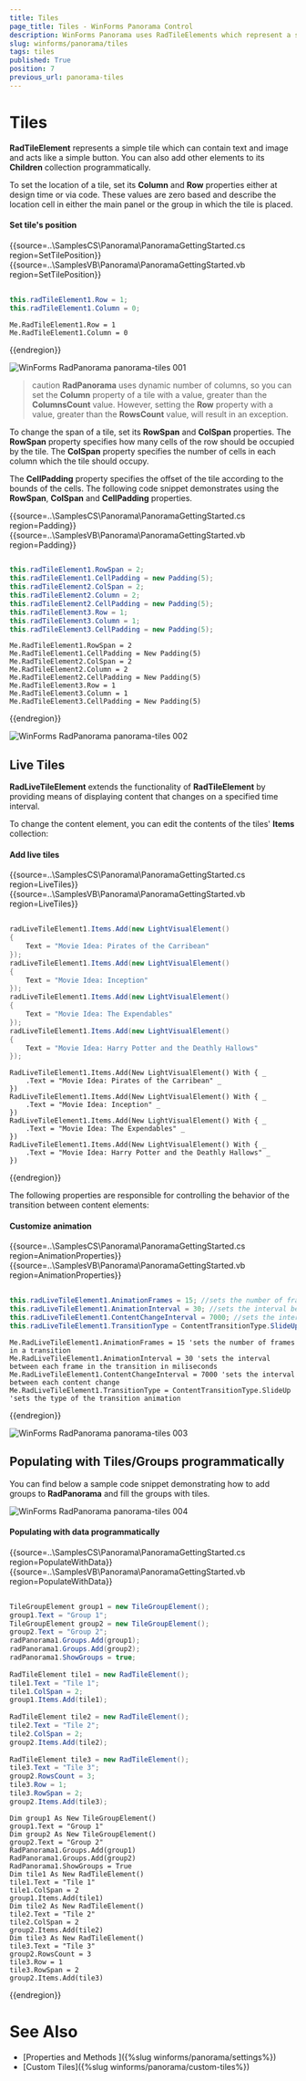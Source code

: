 ```yaml
---
title: Tiles
page_title: Tiles - WinForms Panorama Control
description: WinForms Panorama uses RadTileElements which represent a simple tile which can contain text and image and acts like a simple button.
slug: winforms/panorama/tiles
tags: tiles
published: True
position: 7
previous_url: panorama-tiles
---
```


# Tiles

__RadTileElement__ represents a simple tile which can contain text and image and acts like a simple button. You can also add other elements to its __Children__ collection programmatically.

To set the location of a tile, set its __Column__ and __Row__ properties either at design time or via code. These values are zero based and describe the location cell in either the main panel or the group in which the tile is placed. 

#### Set tile's position

{{source=..\SamplesCS\Panorama\PanoramaGettingStarted.cs region=SetTilePosition}} 
{{source=..\SamplesVB\Panorama\PanoramaGettingStarted.vb region=SetTilePosition}} 

````C#
            
this.radTileElement1.Row = 1;
this.radTileElement1.Column = 0;

````
````VB.NET
Me.RadTileElement1.Row = 1
Me.RadTileElement1.Column = 0

````

{{endregion}}

![WinForms RadPanorama panorama-tiles 001](images/panorama-tiles001.png)

>caution **RadPanorama** uses dynamic number of columns, so you can set the __Column__ property of a tile with a value, greater than the __ColumnsCount__ value. However, setting the __Row__ property with a value, greater than the __RowsCount__ value, will result in an exception.
>

To change the span of a tile, set its __RowSpan__ and __ColSpan__ properties. The __RowSpan__ property specifies how many cells of the row should be occupied by the tile. The __ColSpan__ property specifies the number of cells in each column which the tile should occupy.

The __CellPadding__ property specifies the offset of the tile according to the bounds of the cells. The following code snippet demonstrates using the __RowSpan__, __ColSpan__ and __CellPadding__ properties.

{{source=..\SamplesCS\Panorama\PanoramaGettingStarted.cs region=Padding}} 
{{source=..\SamplesVB\Panorama\PanoramaGettingStarted.vb region=Padding}} 

````C#
            
this.radTileElement1.RowSpan = 2;
this.radTileElement1.CellPadding = new Padding(5);
this.radTileElement2.ColSpan = 2;
this.radTileElement2.Column = 2;
this.radTileElement2.CellPadding = new Padding(5);
this.radTileElement3.Row = 1;
this.radTileElement3.Column = 1;
this.radTileElement3.CellPadding = new Padding(5);

````
````VB.NET
Me.RadTileElement1.RowSpan = 2
Me.RadTileElement1.CellPadding = New Padding(5)
Me.RadTileElement2.ColSpan = 2
Me.RadTileElement2.Column = 2
Me.RadTileElement2.CellPadding = New Padding(5)
Me.RadTileElement3.Row = 1
Me.RadTileElement3.Column = 1
Me.RadTileElement3.CellPadding = New Padding(5)

````

{{endregion}}

![WinForms RadPanorama panorama-tiles 002](images/panorama-tiles002.png)

## Live Tiles

__RadLiveTileElement__ extends the functionality of __RadTileElement__ by providing means of displaying content that changes on a specified time interval.

To change the content element, you can edit the contents of the tiles' __Items__ collection:

#### Add live tiles

{{source=..\SamplesCS\Panorama\PanoramaGettingStarted.cs region=LiveTiles}} 
{{source=..\SamplesVB\Panorama\PanoramaGettingStarted.vb region=LiveTiles}} 

````C#
    
radLiveTileElement1.Items.Add(new LightVisualElement()
{
    Text = "Movie Idea: Pirates of the Carribean"
});
radLiveTileElement1.Items.Add(new LightVisualElement()
{
    Text = "Movie Idea: Inception"
});
radLiveTileElement1.Items.Add(new LightVisualElement()
{
    Text = "Movie Idea: The Expendables"
});
radLiveTileElement1.Items.Add(new LightVisualElement()
{
    Text = "Movie Idea: Harry Potter and the Deathly Hallows"
});

````
````VB.NET
RadLiveTileElement1.Items.Add(New LightVisualElement() With { _
    .Text = "Movie Idea: Pirates of the Carribean" _
})
RadLiveTileElement1.Items.Add(New LightVisualElement() With { _
    .Text = "Movie Idea: Inception" _
})
RadLiveTileElement1.Items.Add(New LightVisualElement() With { _
    .Text = "Movie Idea: The Expendables" _
})
RadLiveTileElement1.Items.Add(New LightVisualElement() With { _
    .Text = "Movie Idea: Harry Potter and the Deathly Hallows" _
})

````

{{endregion}}

The following properties are responsible for controlling the behavior of the transition between content elements:

#### Customize animation

{{source=..\SamplesCS\Panorama\PanoramaGettingStarted.cs region=AnimationProperties}} 
{{source=..\SamplesVB\Panorama\PanoramaGettingStarted.vb region=AnimationProperties}} 

````C#
            
this.radLiveTileElement1.AnimationFrames = 15; //sets the number of frames in a transition
this.radLiveTileElement1.AnimationInterval = 30; //sets the interval between each frame in the transition in miliseconds
this.radLiveTileElement1.ContentChangeInterval = 7000; //sets the interval between each content change
this.radLiveTileElement1.TransitionType = ContentTransitionType.SlideUp; //sets the type of the transition animation

````
````VB.NET
Me.RadLiveTileElement1.AnimationFrames = 15 'sets the number of frames in a transition
Me.RadLiveTileElement1.AnimationInterval = 30 'sets the interval between each frame in the transition in miliseconds
Me.RadLiveTileElement1.ContentChangeInterval = 7000 'sets the interval between each content change
Me.RadLiveTileElement1.TransitionType = ContentTransitionType.SlideUp 'sets the type of the transition animation

````

{{endregion}}

![WinForms RadPanorama panorama-tiles 003](images/panorama-tiles003.gif)

## Populating with Tiles/Groups programmatically

You can find below a sample code snippet demonstrating how to add groups to **RadPanorama** and fill the groups with tiles.

![WinForms RadPanorama panorama-tiles 004](images/panorama-tiles004.png)

#### Populating with data programmatically

{{source=..\SamplesCS\Panorama\PanoramaGettingStarted.cs region=PopulateWithData}} 
{{source=..\SamplesVB\Panorama\PanoramaGettingStarted.vb region=PopulateWithData}} 

````C#
            
TileGroupElement group1 = new TileGroupElement();
group1.Text = "Group 1";
TileGroupElement group2 = new TileGroupElement();
group2.Text = "Group 2";
radPanorama1.Groups.Add(group1);
radPanorama1.Groups.Add(group2);
radPanorama1.ShowGroups = true;
            
RadTileElement tile1 = new RadTileElement();
tile1.Text = "Tile 1";
tile1.ColSpan = 2;
group1.Items.Add(tile1);
            
RadTileElement tile2 = new RadTileElement();
tile2.Text = "Tile 2";
tile2.ColSpan = 2;
group2.Items.Add(tile2);
            
RadTileElement tile3 = new RadTileElement();
tile3.Text = "Tile 3";
group2.RowsCount = 3;
tile3.Row = 1;
tile3.RowSpan = 2;
group2.Items.Add(tile3);

````
````VB.NET
Dim group1 As New TileGroupElement()
group1.Text = "Group 1"
Dim group2 As New TileGroupElement()
group2.Text = "Group 2"
RadPanorama1.Groups.Add(group1)
RadPanorama1.Groups.Add(group2)
RadPanorama1.ShowGroups = True
Dim tile1 As New RadTileElement()
tile1.Text = "Tile 1"
tile1.ColSpan = 2
group1.Items.Add(tile1)
Dim tile2 As New RadTileElement()
tile2.Text = "Tile 2"
tile2.ColSpan = 2
group2.Items.Add(tile2)
Dim tile3 As New RadTileElement()
tile3.Text = "Tile 3"
group2.RowsCount = 3
tile3.Row = 1
tile3.RowSpan = 2
group2.Items.Add(tile3)

````

{{endregion}}

# See Also

* [Properties and Methods ]({%slug winforms/panorama/settings%})	 
* [Custom Tiles]({%slug winforms/panorama/custom-tiles%})	
